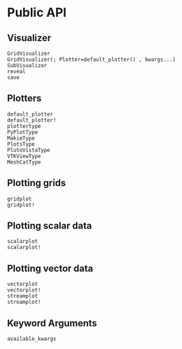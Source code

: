 # Public API

## Visualizer
```@docs
GridVisualizer
GridVisualizer(; Plotter=default_plotter() , kwargs...)
SubVisualizer
reveal
save
```

## Plotters
```@docs
default_plotter
default_plotter!
plottertype
PyPlotType
MakieType
PlotsType
PlutoVistaType
VTKViewType
MeshCatType
```



## Plotting grids
```@docs
gridplot
gridplot!
```


## Plotting scalar data
```@docs
scalarplot
scalarplot!
```

## Plotting vector data
```@docs
vectorplot
vectorplot!
streamplot
streamplot!
```


## Keyword Arguments
```@docs
available_kwargs
```

    
